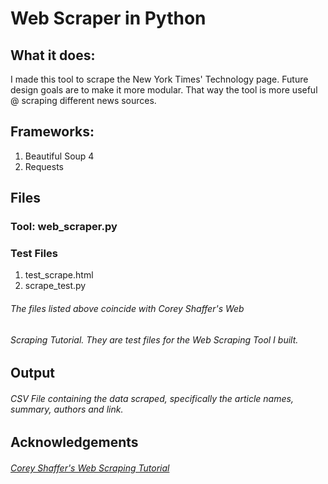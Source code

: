 # Web Scraper in Python
## What it does:
I made this tool to scrape the New York Times' Technology page. Future design goals are to make it more modular. That way the tool is more useful @ scraping different news sources.

## Frameworks:
   1. Beautiful Soup 4
   2. Requests

## Files
### Tool: web_scraper.py


### Test Files
1. test_scrape.html
2. scrape_test.py

###### The files listed above coincide with Corey Shaffer's Web
###### Scraping Tutorial. They are test files for the Web Scraping Tool I built.

## Output
###### CSV File containing the data scraped, specifically the article names, summary, authors and link.

## Acknowledgements
###### [Corey Shaffer's Web Scraping Tutorial](https://www.youtube.com/watch?v=ng2o98k983k)
